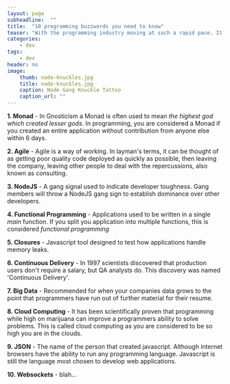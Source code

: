 ```yaml
---
layout: page
subheadline:  ""
title:  "10 programming buzzwords you need to know"
teaser: "With the programming industry moving at such a rapid pace. It's often difficult to stay up to date with the latest technologies and terminology. But luckily <i>middle endian</i> has you covered. Drop any of the following words into conversation and get instant respect from your colleagues.."
categories:
    - dev
tags:
    - dev
header: no
image:
    thumb: node-knuckles.jpg
    title: node-knuckles.jpg
    caption: Node Gang Knuckle Tattoo
    caption_url: ""
---
```


**1. Monad** - In Gnosticism a Monad is often used to mean _the highest god which created lesser gods_. In programming, you are considered a Monad if you created an entire application without contribution from anyone else within 6 days.

**2. Agile** - Agile is a way of working. In layman's terms, it can be thought of as getting poor quality code deployed as quickly as possible, then leaving the company, leaving other people to deal with the repercussions, also known as consulting.

**3. NodeJS** - A gang signal used to indicate developer toughness. Gang members will throw a NodeJS gang sign to establish dominance over other developers.

**4. Functional Programming** - Applications used to be written in a single _main_ function. If you split you application into multiple functions, this is considered _functional programming_

**5. Closures** - Javascript tool designed to test how applications handle memory leaks.

**6. Continuous Delivery** - In 1997 scientists discovered that production users don't require a salary, but QA analysts do. This discovery was named 'Continuous Delivery'.

**7. Big Data** - Recommended for when your companies data grows to the point that programmers have run out of further material for their resume.

**8. Cloud Computing** - It has been scientifically proven that programming while high on marijuana can improve a programmers ability to solve problems. This is called cloud computing as you are considered to be so high you are in the clouds.

**9. JSON** - The name of the person that created javascript. Although internet browsers have the ability to run any programming language. Javascript is still the language most chosen to develop web applications.

**10. Websockets** - blah...
